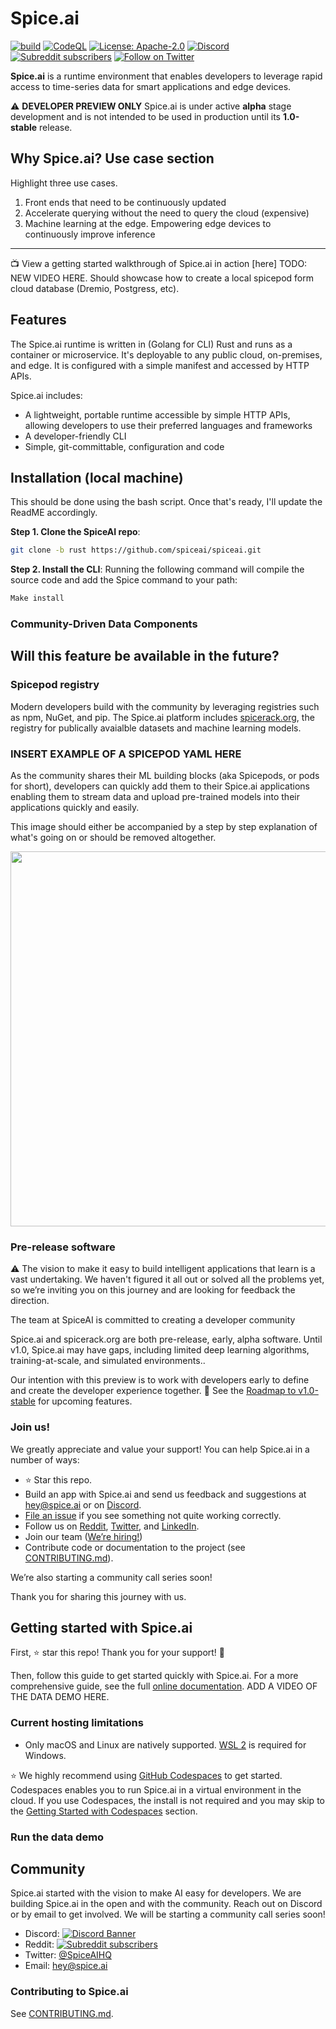 # Spice.ai

[![build](https://github.com/spiceai/spiceai/actions/workflows/e2e_test.yml/badge.svg?branch=trunk&event=push)](https://github.com/spiceai/spiceai/actions/workflows/e2e_test.yml)
[![CodeQL](https://github.com/spiceai/spiceai/actions/workflows/codeql-analysis.yml/badge.svg?branch=trunk&event=push)](https://github.com/spiceai/spiceai/actions/workflows/codeql-analysis.yml)
[![License: Apache-2.0](https://img.shields.io/badge/License-Apache_2.0-blue.svg)](https://opensource.org/licenses/Apache-2.0)
[![Discord](https://img.shields.io/discord/803820740868571196)](https://discord.gg/kZnTfneP5u)
[![Subreddit subscribers](https://img.shields.io/reddit/subreddit-subscribers/spiceai?style=social)](https://www.reddit.com/r/spiceai)
[![Follow on Twitter](https://img.shields.io/twitter/follow/spiceaihq.svg?style=social&logo=twitter)](https://twitter.com/intent/follow?screen_name=spiceaihq)

**Spice.ai** is a runtime environment that enables developers to leverage rapid access to time-series data for smart applications and edge devices.

⚠️ **DEVELOPER PREVIEW ONLY** Spice.ai is under active **alpha** stage development and is not intended to be used in production until its **1.0-stable** release.

## Why Spice.ai? Use case section

Highlight three use cases.

1.  Front ends that need to be continuously updated
2.  Accelerate querying without the need to query the cloud (expensive)
3.  Machine learning at the edge. Empowering edge devices to continuously improve inference

---

📺 View a getting started walkthrough of Spice.ai in action [here] TODO: NEW VIDEO HERE. Should showcase how to create a local spicepod form cloud database (Dremio, Postgress, etc).

## Features

The Spice.ai runtime is written in (Golang for CLI) Rust and runs as a container or microservice. It's deployable to any public cloud, on-premises, and edge. It is configured with a simple manifest and accessed by HTTP APIs.

Spice.ai includes:

- A lightweight, portable runtime accessible by simple HTTP APIs, allowing developers to use their preferred languages and frameworks
- A developer-friendly CLI
- Simple, git-committable, configuration and code

## Installation (local machine)

This should be done using the bash script. Once that's ready, I'll update the ReadME accordingly.

**Step 1. Clone the SpiceAI repo**:

```bash
git clone -b rust https://github.com/spiceai/spiceai.git
```

**Step 2. Install the CLI**: Running the following command will compile the source code and add the Spice command to your path:

```bash
Make install
```

### Community-Driven Data Components

## Will this feature be available in the future?

### Spicepod registry

Modern developers build with the community by leveraging registries such as npm, NuGet, and pip. The Spice.ai platform includes [spicerack.org](https://spicerack.org), the registry for publically avaialble datasets and machine learning models.

### INSERT EXAMPLE OF A SPICEPOD YAML HERE

As the community shares their ML building blocks (aka Spicepods, or pods for short), developers can quickly add them to their Spice.ai applications enabling them to stream data and upload pre-trained models into their applications quickly and easily.

This image should either be accompanied by a step by step explanation of what's going on or should be removed altogether.

<p align="center">
  <img src="https://user-images.githubusercontent.com/80174/132382372-c32cc8b7-25f2-4f82-8f9f-e4778fb69254.png" width="600" />
</p>

### Pre-release software

⚠️ The vision to make it easy to build intelligent applications that learn is a vast undertaking. We haven't figured it all out or solved all the problems yet, so we’re inviting you on this journey and are looking for feedback the direction.

The team at SpiceAI is committed to creating a developer community

Spice.ai and spicerack.org are both pre-release, early, alpha software. Until v1.0, Spice.ai may have gaps, including limited deep learning algorithms, training-at-scale, and simulated environments..

Our intention with this preview is to work with developers early to define and create the developer experience together. 🚀 See the [Roadmap to v1.0-stable](https://github.com/spiceai/spiceai/blob/rust/docs/RELEASE.md) for upcoming features.

### Join us!

We greatly appreciate and value your support! You can help Spice.ai in a number of ways:

- ⭐️ Star this repo.
- Build an app with Spice.ai and send us feedback and suggestions at [hey@spice.ai](mailto:hey@spice.ai) or on [Discord](https://discord.gg/kZnTfneP5u).
- [File an issue](https://github.com/spiceai/spiceai/issues/new) if you see something not quite working correctly.
- Follow us on [Reddit](https://www.reddit.com/r/spiceai), [Twitter](https://twitter.com/SpiceAIHQ), and [LinkedIn](https://www.linkedin.com/company/74148478).
- Join our team ([We’re hiring!](https://spice.ai/careers))
- Contribute code or documentation to the project (see [CONTRIBUTING.md](CONTRIBUTING.md)).

We’re also starting a community call series soon!

Thank you for sharing this journey with us.

## Getting started with Spice.ai

First, ⭐️ star this repo! Thank you for your support! 🙏

Then, follow this guide to get started quickly with Spice.ai. For a more comprehensive guide, see the full [online documentation](https://docs.spiceai.org/). ADD A VIDEO OF THE DATA DEMO HERE.

### Current hosting limitations

- Only macOS and Linux are natively supported. [WSL 2](https://docs.microsoft.com/en-us/windows/wsl/install-win10) is required for Windows.

⭐️ We highly recommend using [GitHub Codespaces](https://github.com/features/codespaces) to get started. Codespaces enables you to run Spice.ai in a virtual environment in the cloud. If you use Codespaces, the install is not required and you may skip to the [Getting Started with Codespaces](#getting-started-with-codespaces) section.

### Run the data demo

## Community

Spice.ai started with the vision to make AI easy for developers. We are building Spice.ai in the open and with the community. Reach out on Discord or by email to get involved. We will be starting a community call series soon!

- Discord: [![Discord Banner](https://discord.com/api/guilds/803820740868571196/widget.png?style=shield)](https://discord.gg/kZnTfneP5u)
- Reddit: [![Subreddit subscribers](https://img.shields.io/reddit/subreddit-subscribers/spiceai?style=social)](https://www.reddit.com/r/spiceai)
- Twitter: [@SpiceAIHQ](https://twitter.com/spiceaihq)
- Email: [hey@spice.ai](mailto:hey@spice.ai)

### Contributing to Spice.ai

See [CONTRIBUTING.md](/CONTRIBUTING.md).
